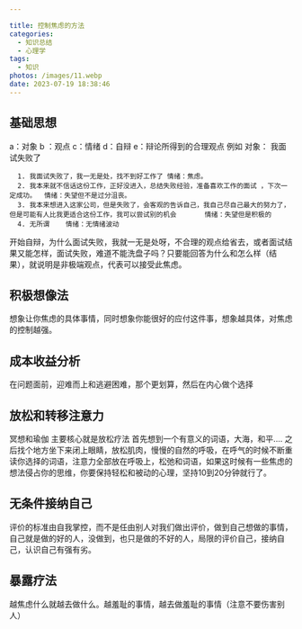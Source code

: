 ```yaml
---

title: 控制焦虑的方法 
categories:
  - 知识总结
  - 心理学
tags:
  - 知识
photos: /images/11.webp
date: 2023-07-19 18:38:46
---
```


## 基础思想

a：对象 b ：观点  c：情绪	 d：自辩	 e：辩论所得到的合理观点
例如	对象： 我面试失败了

      1. 我面试失败了，我一无是处，找不到好工作了 情绪：焦虑。
      2. 我本来就不信话这份工作，正好没进入，总结失败经验，准备喜欢工作的面试 ，下次一定成功。  情绪：失望但不是过分沮丧。
      3. 我本来想进入这家公司，但是失败了，会客观的告诉自己，我自己尽自己最大的努力了，但是可能有人比我更适合这份工作，我可以尝试别的机会 		情绪：失望但是积极的
      4. 无所谓	情绪：无情绪波动

开始自辩，为什么面试失败，我就一无是处呀，不合理的观点给省去，或者面试结果又能怎样，面试失败，难道不能洗盘子吗？只要能回答为什么和怎么样（结果），就说明是非极端观点，代表可以接受此焦虑。

## 积极想像法

想象让你焦虑的具体事情，同时想象你能很好的应付这件事，想象越具体，对焦虑的控制越强。

## 成本收益分析

在问题面前，迎难而上和逃避困难，那个更划算，然后在内心做个选择

## 放松和转移注意力

冥想和瑜伽 主要核心就是放松疗法
首先想到一个有意义的词语，大海，和平.... 之后找个地方坐下来闭上眼睛，放松肌肉，慢慢的自然的呼吸，在呼气的时候不断重读你选择的词语，注意力全部放在呼吸上，松弛和词语，如果这时候有一些焦虑的想法侵占你的思维，你要保持轻松和被动的心理，坚持10到20分钟就行了。

## 无条件接纳自己

评价的标准由自我掌控，而不是任由别人对我们做出评价，做到自己想做的事情，自己就是做的好的人，没做到，也只是做的不好的人，局限的评价自己，接纳自己，认识自己有强有劣。

## 暴露疗法

越焦虑什么就越去做什么。越羞耻的事情，越去做羞耻的事情（注意不要伤害别人）
